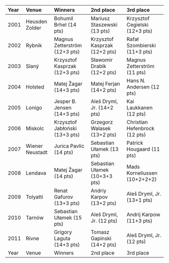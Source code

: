 | Year   | Venue           | Winners                        | 2nd place                     | 3rd place                      |
|:-------|:----------------|:-------------------------------|:------------------------------|:-------------------------------|
| 2001   | Heusden Zolder  | Bohumil Brhel (14 pts)         | Mariusz Staszewski (13 pts)   | Krzysztof Cegielski (12+3 pts) |
| 2002   | Rybnik          | Magnus Zetterström (12+3 pts)  | Krzysztof Kasprzak (12+2 pts) | Rafał Szombierski (11+3 pts)   |
| 2003   | Slaný           | Krzysztof Kasprzak (12+3 pts)  | Sławomir Drabik (12+2 pts)    | Magnus Zetterström (11 pts)    |
| 2004   | Holsted         | Matej Žagar (14+3 pts)         | Matej Ferjan (14+2 pts)       | Hans N. Andersen (12 pts)      |
| 2005   | Lonigo          | Jesper B. Jensen (14+3 pts)    | Aleš Dryml, Jr. (14+2 pts)    | Kai Laukkanen (12 pts)         |
| 2006   | Miskolc         | Krzysztof Jabłoński (13+3 pts) | Grzegorz Walasek (13+2 pts)   | Christian Hefenbrock (12 pts)  |
| 2007   | Wiener Neustadt | Jurica Pavlic (14 pts)         | Sebastian Ułamek (13 pts)     | Patrick Hougaard (11 pts)      |
| 2008   | Lendava         | Matej Žagar (14 pts)           | Sebastian Ułamek (10+3+3 pts) | Mads Korneliussen (10+2+2+2)   |
| 2009   | Tolyatti        | Renat Gafurov (13+3 pts)       | Andriy Karpov (13+2 pts)      | Aleš Dryml, Jr. (13+1 pts)     |
| 2010   | Tarnów          | Sebastian Ułamek (15 pts)      | Aleš Dryml, Jr. (12 pts)      | Andrij Karpow (11+3 pts)       |
| 2011   | Rivne           | Grigory Laguta (14+3 pts)      | Tomasz Gapinski (14+2 pts)    | Aleš Dryml, Jr. (12 pts)       |
| Year   | Venue           | Winners                        | 2nd place                     | 3rd place                      |